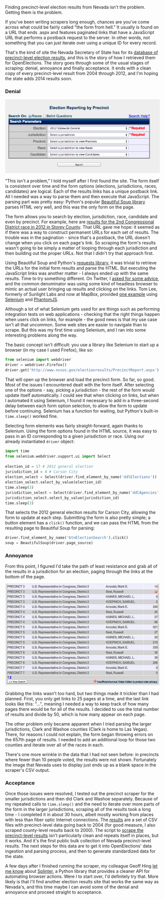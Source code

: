 Finding precinct-level election results from Nevada isn't the problem. Getting them is the problem.

If you've been writing scrapers long enough, chances are you've come across what could be fairly called "the form from hell." It usually is found on a URL that ends .aspx and features paginated links that have a JavaScript URL that performs a postback request to the server. In other words, not something that you can just iterate over using a unique ID for every record.

That's the kind of site the Nevada Secretary of State has for its [database of precinct-level election results](http://www.nvsos.gov/electionresults/PrecinctReport.aspx), and this is the story of how I retrieved them for OpenElections. The story goes through some of the usual stages of scraping: denial, annoyance and finally acceptance. It ends with a clean copy of every precinct-level result from 2004 through 2012, and I'm hoping the state adds 2014 results soon.

### Denial

![NV SOS Precinct Form](nvsos_precinct_form.png "NV SOS Precinct Form")

"This isn't a problem," I told myself after I first found the site. The form itself is consistent over time and the form options (elections, jurisdictions, races, candidates) are logical. Each of the results links has a unique postback link. All I needed was a way to parse them and then execute that JavaScript. The parsing part was pretty easy: Python's popular [Beautiful Soup library](http://www.crummy.com/software/BeautifulSoup/) parses HTML very well, and this was the only form on the page.

The form allows you to search by election, jurisdiction, race, candidate and even by precinct. For example, here are [results for the 2nd Congressional District race in 2012 in Storey County](http://www.nvsos.gov/electionresults/PrecinctReportResults.aspx?e=17&a=18&t=4&c=0&p=0&m=r&election=2012+Statewide+General&agency=Storey&precinct=&contest=U.S.+Representative+in+Congress%2c+District+2&candidate=). That URL gave me hope: it seemed as if there was a way to construct permanent URLs for each set of results. The trouble was in the pagination - since that's a postback, the URL doesn't change when you click on each page's link. So scraping the form's results wasn't going to be simply a matter of looping through each jurisdiction and then building out the proper URLs. Not that I didn't try that approach first.

Using Beautiful Soup and Python's [requests library](http://docs.python-requests.org/en/latest/), it was trivial to retrieve the URLs for the initial form results and parse the HTML. But executing the JavaScript links was another matter - I always ended up with the same results. Time to try something different. On Twitter, I [asked for some advice](https://twitter.com/derekwillis/status/549981570149654528), and the common denominator was using some kind of headless browser to mimic an actual user bringing up results and clicking on the links. Tom Lee, formerly of Sunlight Labs and now at MapBox, provided [one example](https://github.com/sbma44/yahoofantasyfootball/blob/master/yahoofantasyfootball/__init__.py) using [Selenium](http://selenium-python.readthedocs.org/en/latest/index.html) and [PhantomJS](http://phantomjs.org/).

Although a lot of what Selenium gets used for are things such as performing integration tests on web applications - checking that the right things happen when users click on links, for example - the good news is that my use case isn't all that uncommon. Some web sites are easier to navigate than to scrape. But this was my first time using Selenium, and I ran into some interesting problems along the way.

The basic concept isn't difficult: you use a library like Selenium to start up a browser (in my case I used Firefox), like so:

```python
from selenium import webdriver
driver = webdriver.Firefox()
driver.get('http://www.nvsos.gov/electionresults/PrecinctReport.aspx')
```

That will open up the browser and load the precinct form. So far, so good. Most of the issues I encountered dealt with the form itself. After selecting one of the options - say, picking a jurisdiction - the rest of the form would update itself automatically. I could see that when clicking on links, but when I automated it using Selenium, I found it necessary to add in a three-second delay between each form option selection, to allow the form to update before continuing. Selenium has a function for waiting, but Python's built-in `time.sleep()` worked fine.

Selecting form elements was fairly straight-forward, again thanks to Selenium. Using the form options found in the HTML source, it was easy to pass in an ID corresponding to a given jurisdiction or race. Using our already instantiated `driver` object:

```python
import time
from selenium.webdriver.support.ui import Select

election_id = 17 # 2012 general election
jurisdiction_id = 4 # Carson City
election_select = Select(driver.find_element_by_name('ddlElections'))
election_select.select_by_value(election_id)
time.sleep(3)
jurisdiction_select = Select(driver.find_element_by_name('ddlAgencies'))
jurisdiction_select.select_by_value(jurisdiction_id)
time.sleep(3)
```

That selects the 2012 general election results for Carson City, allowing the form to update at each step. Submitting the form is also pretty simple; a button element has a `click()` function, and we can pass the HTML from the resulting page to Beautiful Soup for parsing:

```python
driver.find_element_by_name('btnElectionSearch').click()
soup = BeautifulSoup(driver.page_source)
```

### Annoyance

From this point, I figured I'd take the path of least resistance and grab all of the results in a jurisdiction for an election, paging through the links at the bottom of the page.

![NV SOS Results](results.png "NV SOS Results")

Grabbing the links wasn't too hard, but two things made it trickier than I had planned. First, you only get links to 25 pages at a time, and the last link looks like this: "...", meaning I needed a way to keep track of how many pages there would be for all of the results. I decided to use the total number of results and divide by 50, which is how many appear on each page.

The other problem only became apparent when I tried parsing the larger jurisdictions, Clark and Washoe counties (Clark is home to Las Vegas). There, for reasons I could not explain, the form began throwing errors on the 657th page of results. I needed to add an additional loop for those two counties and iterate over all of the races in each.

There's one more wrinkle in the data that I had not seen before: in precincts where fewer than 10 people voted, the results were not shown. Fortunately the image that Nevada uses to display just ends up as a blank space in the scraper's CSV output.

### Acceptance

Once those issues were resolved, I tested out the precinct scraper for the smaller jurisdictions and then did Clark and Washoe separately. Because of my repeated calls to `time.sleep()` and the need to iterate over more parts of the form in the larger jurisdictions, scraping all of the results took a long time - I completed it in about 30 hours, albeit mostly working from places with less than fiber optic Internet connections. The [results](https://github.com/openelections/openelections-data-nv) are a set of CSV files with precinct-level data going back to 2004 (for good measure, I also scraped county-level results back to 2000). The script to [scrape the precinct-level results](https://github.com/openelections/openelections-data-nv/blob/master/precinct_utils.py) isn't particularly clean and repeats itself in places, but it works. And it's the first public bulk collection of Nevada precinct-level results. The next steps for this data are to get it into OpenElections' data ingestion and parsing process, and then to generate standardized data for the state.

A few days after I finished running the scraper, my colleague Geoff Hing [let me know](https://twitter.com/geoffhing/status/551001501033062400) about [Splinter](https://splinter.readthedocs.org/en/latest/index.html), a Python library that provides a cleaner API for automating browser actions. Were I to start over, I'd definitely try that. More likely is that I'll find another election results site that works the same way as Nevada's, and this time maybe I can avoid some of the denial and annoyance and proceed straight to acceptance.
